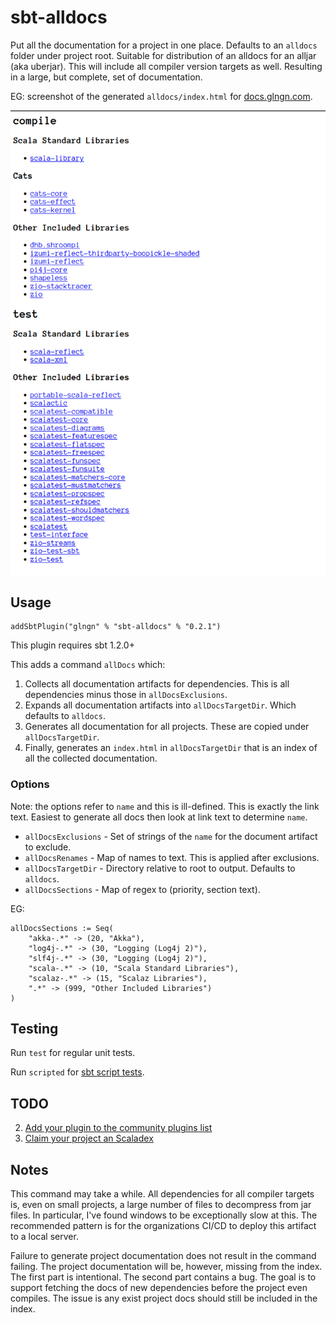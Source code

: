 # sbt-alldocs

Put all the documentation for a project in one place. Defaults to an `alldocs` folder under project root.
Suitable for distribution of an alldocs for an alljar (aka uberjar). This will include all compiler
version targets as well. Resulting in a large, but complete, set of documentation.

EG: screenshot of the generated `alldocs/index.html` for [docs.glngn.com](http://docs.glngn.com/latest/api/).

![index screenshot](https://github.com/glngn/sbt-alldocs/raw/master/screenshot.png "Screenshot of an example index")

## Usage

~~~
addSbtPlugin("glngn" % "sbt-alldocs" % "0.2.1")
~~~

This plugin requires sbt 1.2.0+

This adds a command `allDocs` which:

1. Collects all documentation artifacts for dependencies. This is all dependencies minus those in `allDocsExclusions`.
2. Expands all documentation artifacts into `allDocsTargetDir`. Which defaults to `alldocs`.
3. Generates all documentation for all projects. These are copied under `allDocsTargetDir`.
4. Finally, generates an `index.html` in `allDocsTargetDir` that is an index of all the collected documentation.

### Options

Note: the options refer to `name` and this is ill-defined. This is exactly the link text. Easiest to
generate all docs then look at link text to determine `name`.

* `allDocsExclusions` - Set of strings of the `name` for the document artifact to exclude.
* `allDocsRenames` - Map of names to text. This is applied after exclusions.
* `allDocsTargetDir` - Directory relative to root to output. Defaults to `alldocs`.
* `allDocsSections` - Map of regex to (priority, section text).

EG:

~~~
allDocsSections := Seq(
    "akka-.*" -> (20, "Akka"),
    "log4j-.*" -> (30, "Logging (Log4j 2)"),
    "slf4j-.*" -> (30, "Logging (Log4j 2)"),
    "scala-.*" -> (10, "Scala Standard Libraries"),
    "scalaz-.*" -> (15, "Scalaz Libraries"),
    ".*" -> (999, "Other Included Libraries")
)
~~~

## Testing

Run `test` for regular unit tests.

Run `scripted` for [sbt script tests](http://www.scala-sbt.org/1.x/docs/Testing-sbt-plugins.html).

## TODO

2. [Add your plugin to the community plugins list](https://github.com/sbt/website#attention-plugin-authors)
3. [Claim your project an Scaladex](https://github.com/scalacenter/scaladex-contrib#claim-your-project)

## Notes

This command may take a while. All dependencies for all compiler targets is, even on small projects,
a large number of files to decompress from jar files. In particular, I've found windows to be
exceptionally slow at this. The recommended pattern is for the organizations CI/CD to deploy this
artifact to a local server.

Failure to generate project documentation does not result in the command failing. The project
documentation will be, however, missing from the index. The first part is intentional. The second
part contains a bug. The goal is to support fetching the docs of new dependencies before the project
even compiles. The issue is any exist project docs should still be included in the index.
